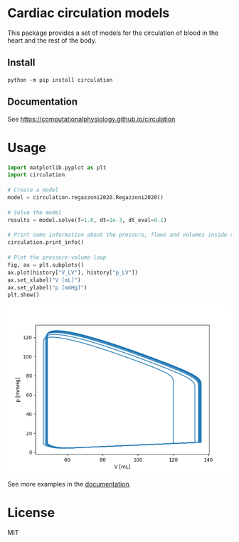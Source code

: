 # Cardiac circulation models

This package provides a set of models for the circulation of blood in the heart and the rest of the body.

## Install

```
python -m pip install circulation
```


## Documentation

See https://computationalphysiology.github.io/circulation

# Usage

```python
import matplotlib.pyplot as plt
import circulation

# Create a model
model = circulation.regazzoni2020.Regazzoni2020()

# Solve the model
results = model.solve(T=1.0, dt=1e-3, dt_eval=0.1)

# Print some information about the pressure, flows and volumes inside the model
circulation.print_info()

# Plot the pressure-volume loop
fig, ax = plt.subplots()
ax.plot(history["V_LV"], history["p_LV"])
ax.set_xlabel("V [mL]")
ax.set_ylabel("p [mmHg]")
plt.show()
```
![_](https://raw.githubusercontent.com/ComputationalPhysiology/circulation/main/docs/_static/regazzoni.png)

See more examples in the [documentation](https://computationalphysiology.github.io/circulation).

# License

MIT
